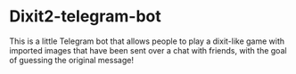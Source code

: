 # Dixit2-telegram-bot
This is a little Telegram bot that allows people to play a dixit-like game with imported images that have been sent over a chat with friends, with the goal of guessing the original message!
